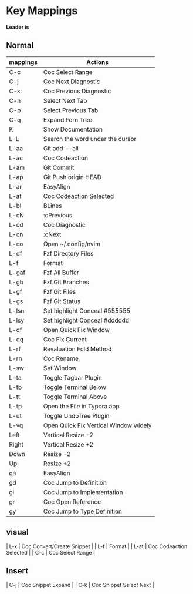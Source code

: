 # Key Mappings
**Leader is <Space>**

## Normal
| mappings      | Actions                               |
| ------------- | -------------                         |
| C-c           | Coc Select Range                      |
| C-j           | Coc Next Diagnostic                   |
| C-k           | Coc Previous Diagnostic               |
| C-n           | Select Next Tab                       |
| C-p           | Select Previous Tab                   |
| C-q           | Expand Fern Tree                      |
| K             | Show Documentation                    |
| L-L           | Search the word under the cursor      |
| L-aa          | Git add --all                         |
| L-ac          | Coc Codeaction                        |
| L-am          | Git Commit                            |
| L-ap          | Git Push origin HEAD                  |
| L-ar          | EasyAlign                             |
| L-at          | Coc Codeaction Selected               |
| L-bl          | BLines                                |
| L-cN          | :cPrevious                            |
| L-cd          | Coc Diagnostic                        |
| L-cn          | :cNext                                |
| L-co          | Open ~/.config/nvim                   |
| L-df          | Fzf Directory Files                   |
| L-f           | Format                                |
| L-gaf         | Fzf All Buffer                        |
| L-gb          | Fzf Git Branches                      |
| L-gf          | Fzf Git Files                         |
| L-gs          | Fzf Git Status                        |
| L-lsn         | Set highlight Conceal #555555         |
| L-lsy         | Set highlight Conceal #dddddd         |
| L-qf          | Open Quick Fix Window                 |
| L-qq          | Coc Fix Current                       |
| L-rf          | Revaluation Fold Method               |
| L-rn          | Coc Rename                            |
| L-sw          | Set Window                            |
| L-ta          | Toggle Tagbar Plugin                  |
| L-tb          | Toggle Terminal Below                 |
| L-tt          | Toggle Terminal Above                 |
| L-tp          | Open the File in Typora.app           |
| L-ut          | Toggle UndoTree Plugin                |
| L-vq          | Open Quick Fix Vertical Window widely |
| Left          | Vertical Resize -2                    |
| Right         | Vertical Resize +2                    |
| Down          | Resize -2                             |
| Up            | Resize +2                             |
| ga            | EasyAlign                             |
| gd            | Coc Jump to Definition                |
| gi            | Coc Jump to Implementation            |
| gr            | Coc Open Reference                    |
| gy            | Coc Jump to Type Definition           |


## visual
| L-x  | Coc Convert/Create Snippet |
| L-f  | Format                     |
| L-at | Coc Codeaction Selected    |
| C-c  | Coc Select Range           |

## Insert
| C-j | Coc Snippet Expand      |
| C-k | Coc Snippet Select Next |
